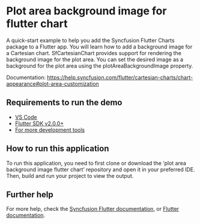 # Plot area background image for flutter chart

A quick-start example to help you add the Syncfusion Flutter Charts package to a Flutter app. You will learn how to add a background image for a Cartesian chart. SfCartesianChart provides support for rendering the background image for the plot area. You can set the desired image as a background for the plot area using the plotAreaBackgroundImage property.

Documentation: https://help.syncfusion.com/flutter/cartesian-charts/chart-appearance#plot-area-customization 

## Requirements to run the demo
* [VS Code](https://code.visualstudio.com/download)
* [Flutter SDK v2.0.0+](https://flutter.dev/docs/development/tools/sdk/overview)
* [For more development tools](https://flutter.dev/docs/development/tools/devtools/overview)

## How to run this application
To run this application, you need to first clone or download the ‘plot area background image flutter chart’ repository and open it in your preferred IDE. Then, build and run your project to view the output.

## Further help
For more help, check the [Syncfusion Flutter documentation](https://help.syncfusion.com/flutter/introduction/overview), or
 [Flutter documentation](https://flutter.dev/docs/get-started/install).
